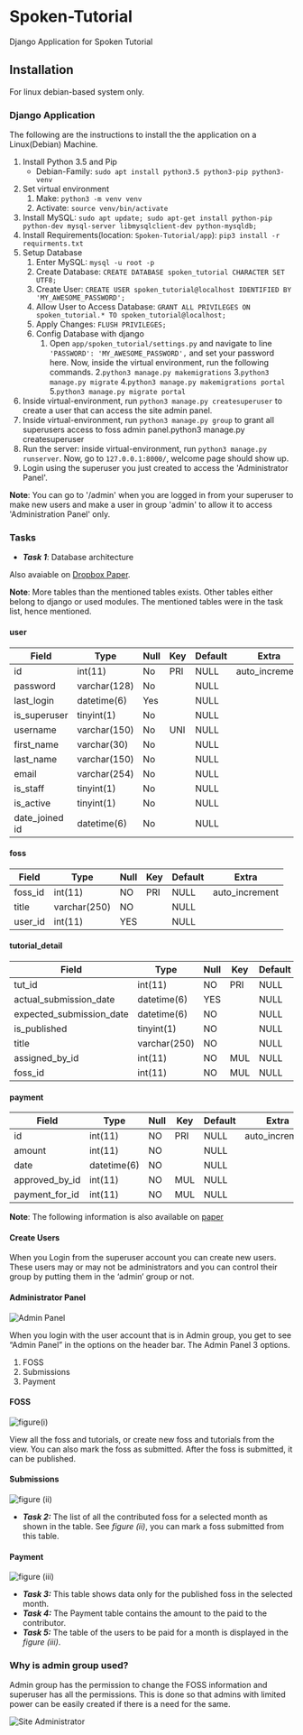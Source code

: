 # Spoken-Tutorial

Django Application for Spoken Tutorial

## Installation

For linux debian-based system only.

### Django Application

The following are the instructions to install the the application on a Linux(Debian) Machine.

1. Install Python 3.5 and Pip
    - Debian-Family: `sudo apt install python3.5 python3-pip python3-venv`
2. Set virtual environment
    1. Make: `python3 -m venv venv`
    2. Activate: `source venv/bin/activate`
3. Install MySQL: `sudo apt update; sudo apt-get install python-pip python-dev mysql-server libmysqlclient-dev python-mysqldb;`
4. Install Requirements(location: `Spoken-Tutorial/app`): `pip3 install -r requirments.txt`
5. Setup Database
    1. Enter MySQL: `mysql -u root -p`
    2. Create Database: `CREATE DATABASE spoken_tutorial CHARACTER SET UTF8;`
    3. Create User: `CREATE USER spoken_tutorial@localhost IDENTIFIED BY 'MY_AWESOME_PASSWORD';`
    4. Allow User to Access Database: `GRANT ALL PRIVILEGES ON spoken_tutorial.* TO spoken_tutorial@localhost;`
    5. Apply Changes: `FLUSH PRIVILEGES;`
    6. Config Database with django
        1. Open `app/spoken_tutorial/settings.py` and navigate to line `'PASSWORD': 'MY_AWESOME_PASSWORD',` and set your password here. Now, inside the virtual environment, run the following commands.
        2.`python3 manage.py makemigrations`
        3.`python3 manage.py migrate`
        4.`python3 manage.py makemigrations portal`
        5.`python3 manage.py migrate portal`
6. Inside virtual-environment, run `python3 manage.py createsuperuser` to create a user that can access the site admin panel.
7. Inside virtual-environment, run `python3 manage.py group` to grant all superusers access to foss admin panel.python3 manage.py createsuperuser
8. Run the server: inside virtual-environment, run `python3 manage.py runserver`. Now, go to `127.0.0.1:8000/`, welcome page should show up.
9. Login using the superuser you just created to access the 'Administrator Panel'.

**Note**: You can go to '/admin' when you are logged in from your superuser to make new users and make a user in group 'admin' to allow it to access 'Administration Panel' only.

### Tasks

- ***Task 1***: Database architecture

Also avaiable on [Dropbox Paper](http://bit.do/STModels).

**Note**: More tables than the mentioned tables exists.
Other tables either belong to django or used modules.
The mentioned tables were in the task list, hence mentioned.

#### user

| **Field**      | **Type**     | Null | Key | Default | **Extra**      |
| -------------- | ------------ | ---- | --- | ------- | -------------- |
| id             | int(11)      | No   | PRI | NULL    | auto_increment |
| password       | varchar(128) | No   |     | NULL    |                |
| last_login     | datetime(6)  | Yes  |     | NULL    |                |
| is_superuser   | tinyint(1)   | No   |     | NULL    |                |
| username       | varchar(150) | No   | UNI | NULL    |                |
| first_name     | varchar(30)  | No   |     | NULL    |                |
| last_name      | varchar(150) | No   |     | NULL    |                |
| email          | varchar(254) | No   |     | NULL    |                |
| is_staff       | tinyint(1)   | No   |     | NULL    |                |
| is_active      | tinyint(1)   | No   |     | NULL    |                |
| date_joined id | datetime(6)  | No   |     | NULL    |                |

#### foss

| **Field** | **Type**     | Null | Key | Default | **Extra**      |
| --------- | ------------ | ---- | --- | ------- | -------------- |
| foss_id   | int(11)      | NO   | PRI | NULL    | auto_increment |
| title     | varchar(250) | NO   |     | NULL    |                |
| user_id   | int(11)      | YES  |     | NULL    |                |

#### tutorial_detail

| **Field**                | **Type**     | Null | Key | Default | **Extra**      |
| ------------------------ | ------------ | ---- | --- | ------- | -------------- |
| tut_id                   | int(11)      | NO   | PRI | NULL    | auto_increment |
| actual_submission_date   | datetime(6)  | YES  |     | NULL    |                |
| expected_submission_date | datetime(6)  | NO   |     | NULL    |                |
| is_published             | tinyint(1)   | NO   |     | NULL    |                |
| title                    | varchar(250) | NO   |     | NULL    |                |
| assigned_by_id           | int(11)      | NO   | MUL | NULL    |                |
| foss_id                  | int(11)      | NO   | MUL | NULL    |                |

#### payment

| **Field**      | **Type**    | Null | Key | Default | **Extra**      |
| -------------- | ----------- | ---- | --- | ------- | -------------- |
| id             | int(11)     | NO   | PRI | NULL    | auto_increment |
| amount         | int(11)     | NO   |     | NULL    |                |
| date           | datetime(6) | NO   |     | NULL    |                |
| approved_by_id | int(11)     | NO   | MUL | NULL    |                |
| payment_for_id | int(11)     | NO   | MUL | NULL    |                |

**Note**: The following information is also available on [paper](http://bit.do/STInfo)

#### **Create Users**

When you Login from the superuser account you can create new users. These users may or may not be administrators and you can control their group by putting them in the ‘admin’ group or not.

#### **Administrator Panel**

![Admin Panel](https://d2mxuefqeaa7sj.cloudfront.net/s_A6509E00434CBFE85F845312F00EB04E36C43890CCE73C9C71D5171BE61B1945_1522142164041_admin+panel.png)

When you login with the user account that is in Admin group, you get to see “Admin Panel” in the options on the header bar.
The Admin Panel 3 options.

1. FOSS
2. Submissions
3. Payment

#### **FOSS**

![figure(i)](https://d2mxuefqeaa7sj.cloudfront.net/s_A6509E00434CBFE85F845312F00EB04E36C43890CCE73C9C71D5171BE61B1945_1522141638023_tut.png)

View all the foss and tutorials, or create new foss and tutorials from the view.
You can also mark the foss as submitted. After the foss is submitted, it can be published.

#### **Submissions**

![figure (ii)](https://d2mxuefqeaa7sj.cloudfront.net/s_A6509E00434CBFE85F845312F00EB04E36C43890CCE73C9C71D5171BE61B1945_1522141638009_publish.png)

- ***Task 2:*** The list of all the contributed foss for a selected month as shown in the table. See *figure (ii)*, you can mark a foss submitted from this table.

#### **Payment**

![figure (iii)](https://d2mxuefqeaa7sj.cloudfront.net/s_A6509E00434CBFE85F845312F00EB04E36C43890CCE73C9C71D5171BE61B1945_1522141638000_calc.png)

- ***Task 3:*** This table shows data only for the published foss in the selected month.
- ***Task 4:*** The Payment table contains the amount to the paid to the contributor.
- ***Task 5:*** The table of the users to be paid for a month is displayed in the *figure (iii)*.

### **Why is admin group used?**

Admin group has the permission to change the FOSS information and superuser has all the permissions.
This is done so that admins with limited power can be easily created if there is  a need for the same.

![Site Administrator](https://d2mxuefqeaa7sj.cloudfront.net/s_A6509E00434CBFE85F845312F00EB04E36C43890CCE73C9C71D5171BE61B1945_1522141638028_users.png)
